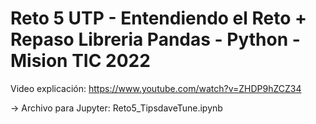 # Reto 5 UTP - Entendiendo el Reto + Repaso Libreria Pandas - Python - Mision TIC 2022

Video explicación: https://www.youtube.com/watch?v=ZHDP9hZCZ34

-> Archivo para Jupyter: Reto5_TipsdaveTune.ipynb
